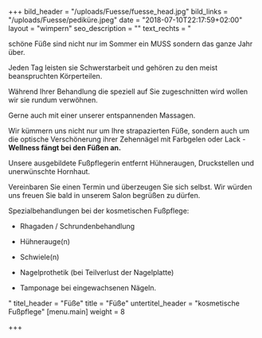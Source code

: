 +++
bild_header = "/uploads/Fuesse/fuesse_head.jpg"
bild_links = "/uploads/Fuesse/pediküre.jpeg"
date = "2018-07-10T22:17:59+02:00"
layout = "wimpern"
seo_description = ""
text_rechts = "<p>schöne Füße sind nicht nur im Sommer ein MUSS sondern das ganze Jahr über.</p><p>Jeden Tag leisten sie Schwerstarbeit und gehören zu den meist beanspruchten Körperteilen.</p><p>Während Ihrer Behandlung die speziell auf Sie zugeschnitten wird wollen wir sie rundum verwöhnen.</p><p>Gerne auch mit einer unserer entspannenden Massagen.</p><p>Wir kümmern uns nicht nur um Ihre strapazierten Füße, sondern auch um die optische Verschönerung ihrer Zehennägel mit Farbgelen oder Lack - <strong>Wellness fängt bei den Füßen an.</strong></p><p>Unsere ausgebildete Fußpflegerin entfernt Hühneraugen, Druckstellen und unerwünschte Hornhaut.</p><p>Vereinbaren Sie einen Termin und überzeugen Sie sich selbst. Wir würden uns freuen Sie bald in unserem Salon begrüßen zu dürfen.</p><p>Spezialbehandlungen bei der kosmetischen Fußpflege:</p><ul><li><p>Rhagaden / Schrundenbehandlung</p></li><li><p>Hühnerauge(n)</p></li><li><p>Schwiele(n)</p></li><li><p>Nagelprothetik (bei Teilverlust der Nagelplatte)</p></li><li><p>Tamponage bei eingewachsenen Nägeln.</p></li></ul>"
titel_header = "Füße"
title = "Füße"
untertitel_header = "kosmetische Fußpflege"
[menu.main]
weight = 8

+++
